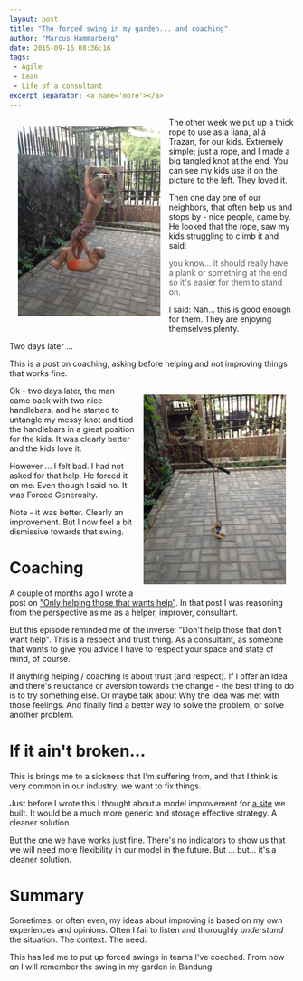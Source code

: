 ```yaml
---
layout: post
title: "The forced swing in my garden... and coaching"
author: "Marcus Hammarberg"
date: 2015-09-16 08:36:16
tags:
 - Agile
 - Lean
 - Life of a consultant
excerpt_separator: <a name='more'></a>
---
```


<img src="/img/theliana.jpg" style="float:left;padding:15px" width="50%">
The other week we put up a thick rope to use as a liana, al á Trazan, for our kids. Extremely simple; just a rope, and I made a big tangled knot at the end. You can see my kids use it on the picture to the left. They loved it.

Then one day one of our neighbors, that often help us and stops by - nice people, came by. He looked that the rope, saw my kids struggling to climb it and said:

<blockquote>you know... it should really have a plank or something at the end so it's easier for them to stand on.</blockquote>

I said: Nah... this is good enough for them. They are enjoying themselves plenty.

Two days later ...

This is a post on coaching, asking before helping and not improving things that works fine.

<a name='more'></a>

<img src="/img/theforcedswing.jpg" style="float:right;padding:15px" width="50%">
Ok - two days later, the man came back with two nice handlebars, and he started to untangle my messy knot and tied the handlebars in a great position for the kids. It was clearly better and the kids love it.

However ... I felt bad. I had not asked for that help. He forced it on me. Even though I said no. It was Forced Generosity.

Note - it was better. Clearly an improvement. But I now feel a bit dismissive towards that swing.

# Coaching
A couple of months ago I wrote a post on ["Only helping those that wants help"](http://www.marcusoft.net/2015/06/only-help-those-that-want-help.html). In that post I was reasoning from the perspective as me as a helper, improver, consultant.

But this episode reminded me of the inverse: "Don't help those that don't want help". This is a respect and trust thing. As a consultant, as someone that wants to give you advice I have to respect your space and state of mind, of course.

If anything helping / coaching is about trust (and respect). If I offer an idea and there's reluctance or aversion towards the change - the best thing to do is to try something else. Or maybe talk about Why the idea was met with those feelings. And finally find a better way to solve the problem, or solve another problem.

# If it ain't broken...
This is brings me to a sickness that I'm suffering from, and that I think is very common in our industry; we want to fix things.

Just before I wrote this I thought about a model improvement for [a site](http://www.ypkbk.id) we built. It would be a much more generic and storage effective strategy. A cleaner solution.

But the one we have works just fine. There's no indicators to show us that we will need more flexibility in our model in the future. But ... but... it's a cleaner solution.

# Summary
Sometimes, or often even, my ideas about improving is based on my own experiences and opinions. Often I fail to listen and thoroughly *understand* the situation. The context. The need.

This has led me to put up forced swings in teams I've coached. From now on I will remember the swing in my garden in Bandung.

